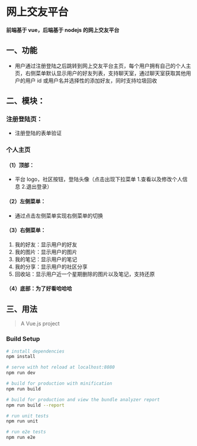 # 网上交友平台

#### 前端基于 vue，后端基于 nodejs 的网上交友平台

## 一、功能

- 用户通过注册登陆之后跳转到网上交友平台主页，每个用户拥有自己的个人主页，右侧菜单默认显示用户的好友列表，支持聊天室，通过聊天室获取其他用户的用户 id 或用户名并选择性的添加好友，同时支持垃圾回收

## 二、模块：

### 注册登陆页：

- 注册登陆的表单验证

### 个人主页

#### （1）顶部：

- 平台 logo，社区按钮，登陆头像（点击出现下拉菜单 1.查看以及修改个人信息 2.退出登录）

#### （2）左侧菜单：

- 通过点击左侧菜单实现右侧菜单的切换

#### （3）右侧菜单：

1. 我的好友：显示用户的好友
2. 我的图片：显示用户的图片
3. 我的笔记：显示用户的笔记
4. 我的分享：显示用户的社区分享
5. 回收站：显示用户近一个星期删除的图片以及笔记，支持还原

#### （4）底部：为了好看哈哈哈

## 三、用法

> A Vue.js project

### Build Setup

```bash
# install dependencies
npm install

# serve with hot reload at localhost:8080
npm run dev

# build for production with minification
npm run build

# build for production and view the bundle analyzer report
npm run build --report

# run unit tests
npm run unit

# run e2e tests
npm run e2e

```
